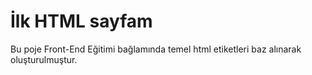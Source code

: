 # İlk HTML sayfam
Bu poje Front-End Eğitimi bağlamında temel html etiketleri baz alınarak oluşturulmuştur.